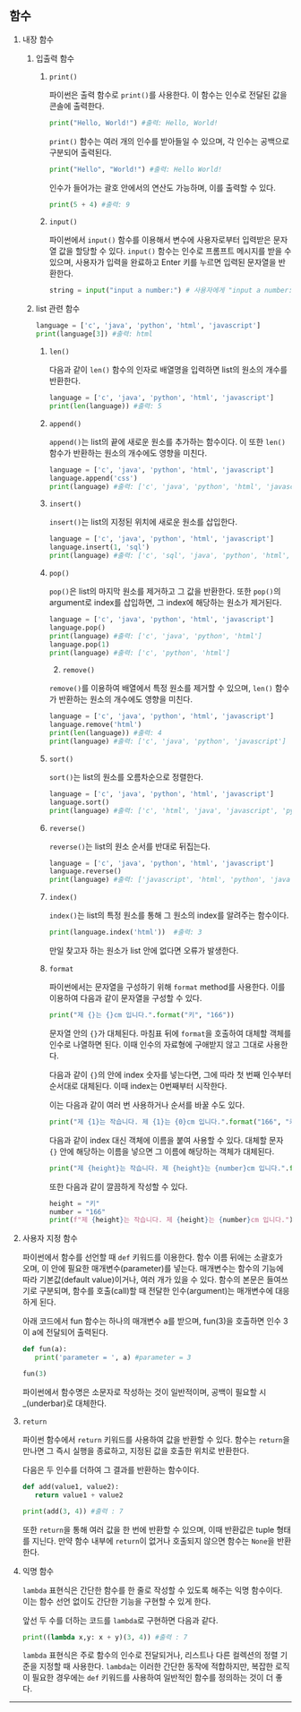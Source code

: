 ## 함수

1. 내장 함수

   1. 입출력 함수

      1. `print()`

         파이썬은 출력 함수로 `print()`를 사용한다. 이 함수는 인수로 전달된 값을 콘솔에 출력한다.

         ```python
         print("Hello, World!") #출력: Hello, World!
         ```

         `print()` 함수는 여러 개의 인수를 받아들일 수 있으며, 각 인수는 공백으로 구분되어 출력된다.

         ```python
         print("Hello", "World!") #출력: Hello World!
         ```

         인수가 들어가는 괄호 안에서의 연산도 가능하며, 이를 출력할 수 있다.

         ```python
         print(5 + 4) #출력: 9
         ```

      2. `input()`

         파이썬에서 `input()` 함수를 이용해서 변수에 사용자로부터 입력받은 문자열 값을 할당할 수 있다. `input()` 함수는 인수로 프롬프트 메시지를 받을 수 있으며, 사용자가 입력을 완료하고 Enter 키를 누르면 입력된 문자열을 반환한다.

         ```python
         string = input("input a number:") # 사용자에게 "input a number:" 메시지를 출력하고 입력을 기다림
         ```

   2. list 관련 함수

      ```python
      language = ['c', 'java', 'python', 'html', 'javascript']
      print(language[3]) #출력: html
      ```

      1. `len()`

         다음과 같이 `len()` 함수의 인자로 배열명을 입력하면 list의 원소의 개수를 반환한다.

         ```python
         language = ['c', 'java', 'python', 'html', 'javascript']
         print(len(language)) #출력: 5
         ```

      2. `append()`

         `append()`는 list의 끝에 새로운 원소를 추가하는 함수이다. 이 또한 `len()` 함수가 반환하는 원소의 개수에도 영향을 미친다.

         ```python
         language = ['c', 'java', 'python', 'html', 'javascript']
         language.append('css')
         print(language) #출력: ['c', 'java', 'python', 'html', 'javascript', 'css']
         ```

      3. `insert()`

         `insert()`는 list의 지정된 위치에 새로운 원소를 삽입한다.

         ```python
         language = ['c', 'java', 'python', 'html', 'javascript']
         language.insert(1, 'sql')
         print(language) #출력: ['c', 'sql', 'java', 'python', 'html', 'javascript']
         ```

      4. `pop()`

         `pop()`은 list의 마지막 원소를 제거하고 그 값을 반환한다. 또한 `pop()`의 argument로 index를 삽입하면, 그 index에 해당하는 원소가 제거된다.

         ```python
         language = ['c', 'java', 'python', 'html', 'javascript']
         language.pop()
         print(language) #출력: ['c', 'java', 'python', 'html']
         language.pop(1)
         print(language) #출력: ['c', 'python', 'html']
         ```

         2. `remove()`

         `remove()`를 이용하여 배열에서 특정 원소를 제거할 수 있으며, `len()` 함수가 반환하는 원소의 개수에도 영향을 미친다.

         ```python
         language = ['c', 'java', 'python', 'html', 'javascript']
         language.remove('html')
         print(len(language)) #출력: 4
         print(language) #출력: ['c', 'java', 'python', 'javascript']
         ```

      5. `sort()`

         `sort()`는 list의 원소를 오름차순으로 정렬한다.

         ```python
         language = ['c', 'java', 'python', 'html', 'javascript']
         language.sort()
         print(language) #출력: ['c', 'html', 'java', 'javascript', 'python']
         ```

      6. `reverse()`

         `reverse()`는 list의 원소 순서를 반대로 뒤집는다.

         ```python
         language = ['c', 'java', 'python', 'html', 'javascript']
         language.reverse()
         print(language) #출력: ['javascript', 'html', 'python', 'java', 'c']
         ```

      7. `index()`

         `index()`는 list의 특정 원소를 통해 그 원소의 index를 알려주는 함수이다.

         ```python
         print(language.index('html'))  #출력: 3
         ```

         만일 찾고자 하는 원소가 list 안에 없다면 오류가 발생한다.

      8. `format`

         파이썬에서는 문자열을 구성하기 위해 `format` method를 사용한다. 이를 이용하여 다음과 같이 문자열을 구성할 수 있다.

         ```python
         print("제 {}는 {}cm 입니다.".format("키", "166"))
         ```

         문자열 안의 `{}`가 대체된다. 마침표 뒤에 `format`을 호출하여 대체할 객체를 인수로 나열하면 된다. 이때 인수의 자료형에 구애받지 않고 그대로 사용한다.

         다음과 같이 `{}`의 안에 index 숫자를 넣는다면, 그에 따라 첫 번째 인수부터 순서대로 대체된다. 이때 index는 0번째부터 시작한다.

         이는 다음과 같이 여러 번 사용하거나 순서를 바꿀 수도 있다.

         ```python
         print("제 {1}는 작습니다. 제 {1}는 {0}cm 입니다.".format("166", "키"))
         ```

         다음과 같이 index 대신 객체에 이름을 붙여 사용할 수 있다. 대체할 문자 `{}` 안에 해당하는 이름을 넣으면 그 이름에 해당하는 객체가 대체된다.

         ```python
         print("제 {height}는 작습니다. 제 {height}는 {number}cm 입니다.".format(height="키", number="166"))
         ```

         또한 다음과 같이 깔끔하게 작성할 수 있다.

         ```python
         height = "키"
         number = "166"
         print(f"제 {height}는 작습니다. 제 {height}는 {number}cm 입니다.")
         ```

2. 사용자 지정 함수

   파이썬에서 함수를 선언할 때 `def` 키워드를 이용한다. 함수 이름 뒤에는 소괄호가 오며, 이 안에 필요한 매개변수(parameter)를 넣는다. 매개변수는 함수의 기능에 따라 기본값(default value)이거나, 여러 개가 있을 수 있다. 함수의 본문은 들여쓰기로 구분되며, 함수를 호출(call)할 때 전달한 인수(argument)는 매개변수에 대응하게 된다.

   아래 코드에서 fun 함수는 하나의 매개변수 a를 받으며, fun(3)을 호출하면 인수 3이 a에 전달되어 출력된다.

   ```python
   def fun(a):
      print('parameter = ', a) #parameter = 3

   fun(3)
   ```

   파이썬에서 함수명은 소문자로 작성하는 것이 일반적이며, 공백이 필요할 시 \_(underbar)로 대체한다.

3. `return`

   파이썬 함수에서 `return` 키워드를 사용하여 값을 반환할 수 있다. 함수는 `return`을 만나면 그 즉시 실행을 종료하고, 지정된 값을 호출한 위치로 반환한다.

   다음은 두 인수를 더하여 그 결과를 반환하는 함수이다.

   ```python
   def add(value1, value2):
      return value1 + value2

   print(add(3, 4)) #출력 : 7
   ```

   또한 `return`을 통해 여러 값을 한 번에 반환할 수 있으며, 이때 반환값은 tuple 형태를 지닌다. 만약 함수 내부에 `return`이 없거나 호출되지 않으면 함수는 `None`을 반환한다.

4. 익명 함수

   `lambda` 표현식은 간단한 함수를 한 줄로 작성할 수 있도록 해주는 익명 함수이다. 이는 함수 선언 없이도 간단한 기능을 구현할 수 있게 한다.

   앞선 두 수를 더하는 코드를 `lambda`로 구현하면 다음과 같다.

   ```python
   print((lambda x,y: x + y)(3, 4)) #출력 : 7
   ```

   `lambda` 표현식은 주로 함수의 인수로 전달되거나, 리스트나 다른 컬렉션의 정렬 기준을 지정할 때 사용한다. `lambda`는 이러한 간단한 동작에 적합하지만, 복잡한 로직이 필요한 경우에는 `def` 키워드를 사용하여 일반적인 함수를 정의하는 것이 더 좋다.

---
